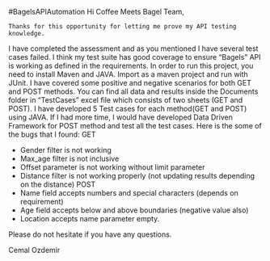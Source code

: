 #BagelsAPIAutomation
Hi Coffee Meets Bagel Team,

    Thanks for this opportunity for letting me prove my API testing knowledge.
I have completed the assessment and as you mentioned I have several test cases failed.
I think my test suite has good coverage to ensure “Bagels” API is working as defined in the requirements. 
In order to run this project, you need to install Maven and JAVA. Import as a maven project and run with JUnit. 
I have covered some positive and negative scenarios for both GET and POST methods. 
You can find all data and results inside the Documents folder in “TestCases” excel file which consists of two sheets (GET and POST).
I have developed 5 Test cases for each method(GET and POST) using JAVA. 
If I had more time, I would have developed Data Driven Framework for POST method and test all the test cases.
    Here is the some of the bugs that I found:
	  GET
- Gender filter is not working 
- Max_age filter is not inclusive 
- Offset parameter is not working without limit parameter
- Distance filter is not working properly (not updating results depending on the distance)
    POST
-	Name field accepts numbers and special characters (depends on requirement)
-	Age field accepts below and above boundaries (negative value also)
-	Location accepts name parameter empty. 

Please do not hesitate if you have any questions.

Cemal Ozdemir








